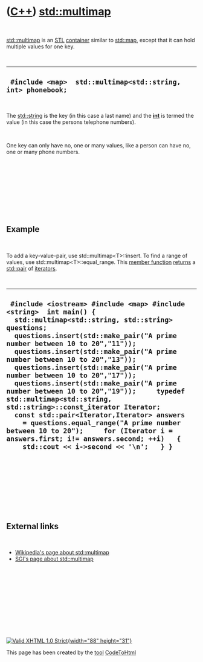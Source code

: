 



 

 

 

 

 

([C++](Cpp.htm)) [std::multimap](CppMultimap.htm)
=================================================

 

[std::multimap](CppMultimap.htm) is an [STL](CppStl.htm)
[container](CppContainer.htm) similar to [std::map](CppMap.htm), except
that it can hold multiple values for one key.

 

  ---------------------------------------------------------------
  ` #include <map>  std::multimap<std::string, int> phonebook;`
  ---------------------------------------------------------------

 

The [std::string](CppString.htm) is the key (in this case a last name)
and the **[int](CppInt.htm)** is termed the value (in this case the
persons telephone numbers).

 

One key can only have no, one or many values, like a person can have no,
one or many phone numbers.

 

 

 

 

 

Example
-------

 

To add a key-value-pair, use std::multimap&lt;T&gt;::insert. To find a
range of values, use std::multimap&lt;T&gt;::equal\_range. This [member
function](CppMemberFunction.htm) [returns](CppReturn.htm) a
[std::pair](CppPair.htm) of [iterators](CppIterator.htm).

 

  -------------------------------------------------------------------------------------------------------------------------------------------------------------------------------------------------------------------------------------------------------------------------------------------------------------------------------------------------------------------------------------------------------------------------------------------------------------------------------------------------------------------------------------------------------------------------------------------------------------------------------------------------------------------------------------------------------------------------------------------------------
  ` #include <iostream> #include <map> #include <string>  int main() {   std::multimap<std::string, std::string> questions;     questions.insert(std::make_pair("A prime number between 10 to 20","11"));   questions.insert(std::make_pair("A prime number between 10 to 20","13"));   questions.insert(std::make_pair("A prime number between 10 to 20","17"));   questions.insert(std::make_pair("A prime number between 10 to 20","19"));     typedef std::multimap<std::string, std::string>::const_iterator Iterator;     const std::pair<Iterator,Iterator> answers     = questions.equal_range("A prime number between 10 to 20");     for (Iterator i = answers.first; i!= answers.second; ++i)   {     std::cout << i->second << '\n';   } }`
  -------------------------------------------------------------------------------------------------------------------------------------------------------------------------------------------------------------------------------------------------------------------------------------------------------------------------------------------------------------------------------------------------------------------------------------------------------------------------------------------------------------------------------------------------------------------------------------------------------------------------------------------------------------------------------------------------------------------------------------------------------

 

 

 

 

 

External links
--------------

 

-   [Wikipedia's page about
    std::multimap](http://en.wikipedia.org/wiki/Multimap_(data_structure))
-   [SGI's page about
    std::multimap](http://www.sgi.com/tech/stl/Multimap.html)

 

 

 

 

 





 

[![Valid XHTML 1.0 Strict](valid-xhtml10.png){width="88"
height="31"}](http://validator.w3.org/check?uri=referer)

This page has been created by the [tool](Tools.htm)
[CodeToHtml](ToolCodeToHtml.htm)
